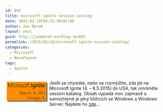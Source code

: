 ```yaml
---
id: 892
title: microsoft ignite session catalog
date: 2015-02-18T09:31:59+02:00
author: Jan Marek
layout: post
guid: http://janmarek.eu/blog/?p=892
permalink: /2015/02/18/microsoft-ignite-session-catalog/
categories:
  - Microsoft
  - Nezařazené
tags:
  - Ignite
---
```

[<img title="image" style="border-top: 0px; border-right: 0px; background-image: none; border-bottom: 0px; float: left; padding-top: 0px; padding-left: 0px; margin: 5px; border-left: 0px; display: inline; padding-right: 0px" border="0" alt="image" src="/wp-content/uploads/2015/02/image_thumb2.png" width="132" align="left" height="65" />](/wp-content/uploads/2015/02/image2.png)Jestli se chystáte, nebo se rozmýšlíte, zda jet na Microsoft Ignite (4. – 8.5.2015) do USA, tak omrkněte session katalog. Obsah vypadá moc zajímavě a samozřejmě je plný blížících se Windows a Windows Server. Najdete ho <a href="http://ignite.microsoft.com/Sessions?WT.mc_id=IG15W5BL09127" target="_blank">zde</a>…

